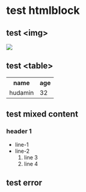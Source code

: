 # test htmlblock

## test \<img>
<img src="./a.png">


## test \<table>

<table>
<tr>
<th>name</th>
<th>age</th>
</tr>
<tr>
<td>hudamin</td>
<td>32</td>
</tr>
</table>


## test mixed content

<div>

### header 1

* line-1
* line-2
    1. line 3
    1. line 4

</div>


## test error
